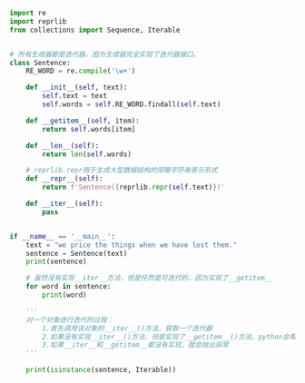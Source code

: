 
<BlogInfo id="820" title="1.Sentence类" author="白日梦想猿" pv=0 read_times=0 pre_cost_time="0分50秒" category="可迭代对象_迭代器和生成器" tag_list="['可迭代对象_迭代器和生成器']" create_time="2022.04.16 15:19:07" update_time="2022.04.16 15:58:29" />

```python
import re
import reprlib
from collections import Sequence, Iterable


# 所有生成器都是迭代器，因为生成器完全实现了迭代器接口。
class Sentence:
    RE_WORD = re.compile('\w+')

    def __init__(self, text):
        self.text = text
        self.words = self.RE_WORD.findall(self.text)

    def __getitem__(self, item):
        return self.words[item]

    def __len__(self):
        return len(self.words)

    # reprlib.repr用于生成大型数据结构的简略字符串表示形式
    def __repr__(self):
        return f'Sentence({reprlib.repr(self.text)})'

    def __iter__(self):
        pass


if __name__ == '__main__':
    text = "we price the things when we have lost them."
    sentence = Sentence(text)
    print(sentence)

    # 虽然没有实现__iter__方法，但是任然是可迭代的，因为实现了__getitem__
    for word in sentence:
        print(word)

    '''
    对一个对象进行迭代的过程：
        1.首先调用该对象的__iter__()方法，获取一个迭代器
        2.如果没有实现__iter__()方法，但是实现了__getitem__()方法，python会帮助我们创建一个迭代器，尝试按顺序获取元素
        3.如果__iter__和__getitem__都没有实现，就会抛出异常
    '''

    print(isinstance(sentence, Iterable))

```
